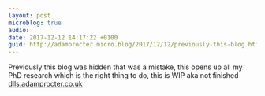 ```yaml
---
layout: post
microblog: true
audio: 
date: 2017-12-12 14:17:22 +0100
guid: http://adamprocter.micro.blog/2017/12/12/previously-this-blog.html
---
```

Previously this blog was hidden that was a mistake, this opens up all my PhD research which is the right thing to do, this is WIP aka not finished [dlls.adamprocter.co.uk](http://dlls.adamprocter.co.uk) 
